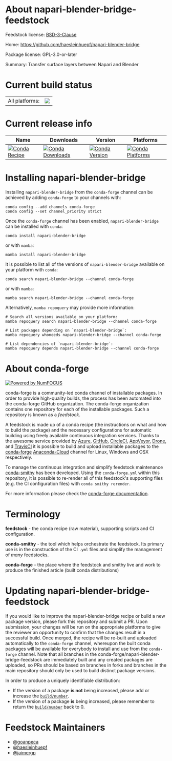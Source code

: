 About napari-blender-bridge-feedstock
=====================================

Feedstock license: [BSD-3-Clause](https://github.com/conda-forge/napari-blender-bridge-feedstock/blob/main/LICENSE.txt)

Home: https://github.com/haesleinhuepf/napari-blender-bridge

Package license: GPL-3.0-or-later

Summary: Transfer surface layers between Napari and Blender

Current build status
====================


<table><tr><td>All platforms:</td>
    <td>
      <a href="https://dev.azure.com/conda-forge/feedstock-builds/_build/latest?definitionId=19208&branchName=main">
        <img src="https://dev.azure.com/conda-forge/feedstock-builds/_apis/build/status/napari-blender-bridge-feedstock?branchName=main">
      </a>
    </td>
  </tr>
</table>

Current release info
====================

| Name | Downloads | Version | Platforms |
| --- | --- | --- | --- |
| [![Conda Recipe](https://img.shields.io/badge/recipe-napari--blender--bridge-green.svg)](https://anaconda.org/conda-forge/napari-blender-bridge) | [![Conda Downloads](https://img.shields.io/conda/dn/conda-forge/napari-blender-bridge.svg)](https://anaconda.org/conda-forge/napari-blender-bridge) | [![Conda Version](https://img.shields.io/conda/vn/conda-forge/napari-blender-bridge.svg)](https://anaconda.org/conda-forge/napari-blender-bridge) | [![Conda Platforms](https://img.shields.io/conda/pn/conda-forge/napari-blender-bridge.svg)](https://anaconda.org/conda-forge/napari-blender-bridge) |

Installing napari-blender-bridge
================================

Installing `napari-blender-bridge` from the `conda-forge` channel can be achieved by adding `conda-forge` to your channels with:

```
conda config --add channels conda-forge
conda config --set channel_priority strict
```

Once the `conda-forge` channel has been enabled, `napari-blender-bridge` can be installed with `conda`:

```
conda install napari-blender-bridge
```

or with `mamba`:

```
mamba install napari-blender-bridge
```

It is possible to list all of the versions of `napari-blender-bridge` available on your platform with `conda`:

```
conda search napari-blender-bridge --channel conda-forge
```

or with `mamba`:

```
mamba search napari-blender-bridge --channel conda-forge
```

Alternatively, `mamba repoquery` may provide more information:

```
# Search all versions available on your platform:
mamba repoquery search napari-blender-bridge --channel conda-forge

# List packages depending on `napari-blender-bridge`:
mamba repoquery whoneeds napari-blender-bridge --channel conda-forge

# List dependencies of `napari-blender-bridge`:
mamba repoquery depends napari-blender-bridge --channel conda-forge
```


About conda-forge
=================

[![Powered by
NumFOCUS](https://img.shields.io/badge/powered%20by-NumFOCUS-orange.svg?style=flat&colorA=E1523D&colorB=007D8A)](https://numfocus.org)

conda-forge is a community-led conda channel of installable packages.
In order to provide high-quality builds, the process has been automated into the
conda-forge GitHub organization. The conda-forge organization contains one repository
for each of the installable packages. Such a repository is known as a *feedstock*.

A feedstock is made up of a conda recipe (the instructions on what and how to build
the package) and the necessary configurations for automatic building using freely
available continuous integration services. Thanks to the awesome service provided by
[Azure](https://azure.microsoft.com/en-us/services/devops/), [GitHub](https://github.com/),
[CircleCI](https://circleci.com/), [AppVeyor](https://www.appveyor.com/),
[Drone](https://cloud.drone.io/welcome), and [TravisCI](https://travis-ci.com/)
it is possible to build and upload installable packages to the
[conda-forge](https://anaconda.org/conda-forge) [Anaconda-Cloud](https://anaconda.org/)
channel for Linux, Windows and OSX respectively.

To manage the continuous integration and simplify feedstock maintenance
[conda-smithy](https://github.com/conda-forge/conda-smithy) has been developed.
Using the ``conda-forge.yml`` within this repository, it is possible to re-render all of
this feedstock's supporting files (e.g. the CI configuration files) with ``conda smithy rerender``.

For more information please check the [conda-forge documentation](https://conda-forge.org/docs/).

Terminology
===========

**feedstock** - the conda recipe (raw material), supporting scripts and CI configuration.

**conda-smithy** - the tool which helps orchestrate the feedstock.
                   Its primary use is in the construction of the CI ``.yml`` files
                   and simplify the management of *many* feedstocks.

**conda-forge** - the place where the feedstock and smithy live and work to
                  produce the finished article (built conda distributions)


Updating napari-blender-bridge-feedstock
========================================

If you would like to improve the napari-blender-bridge recipe or build a new
package version, please fork this repository and submit a PR. Upon submission,
your changes will be run on the appropriate platforms to give the reviewer an
opportunity to confirm that the changes result in a successful build. Once
merged, the recipe will be re-built and uploaded automatically to the
`conda-forge` channel, whereupon the built conda packages will be available for
everybody to install and use from the `conda-forge` channel.
Note that all branches in the conda-forge/napari-blender-bridge-feedstock are
immediately built and any created packages are uploaded, so PRs should be based
on branches in forks and branches in the main repository should only be used to
build distinct package versions.

In order to produce a uniquely identifiable distribution:
 * If the version of a package **is not** being increased, please add or increase
   the [``build/number``](https://docs.conda.io/projects/conda-build/en/latest/resources/define-metadata.html#build-number-and-string).
 * If the version of a package **is** being increased, please remember to return
   the [``build/number``](https://docs.conda.io/projects/conda-build/en/latest/resources/define-metadata.html#build-number-and-string)
   back to 0.

Feedstock Maintainers
=====================

* [@goanpeca](https://github.com/goanpeca/)
* [@haesleinhuepf](https://github.com/haesleinhuepf/)
* [@jaimergp](https://github.com/jaimergp/)

